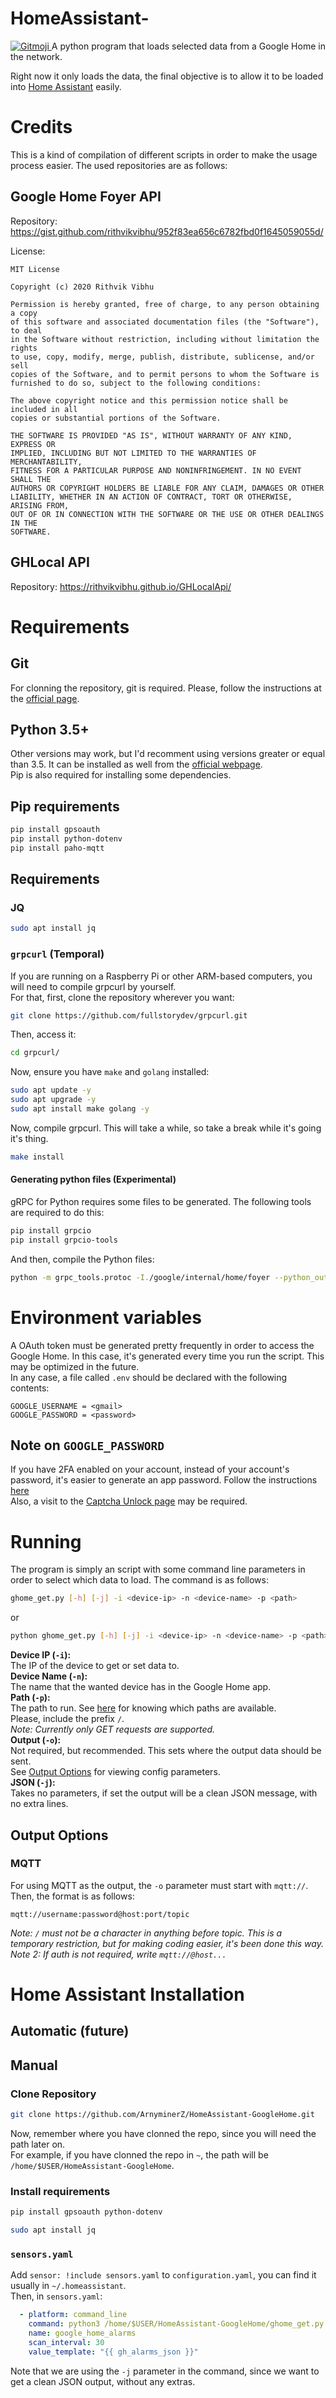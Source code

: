 # HomeAssistant-
<a href="https://gitmoji.dev">
  <img src="https://img.shields.io/badge/gitmoji-%20😜%20😍-FFDD67.svg?style=flat-square" alt="Gitmoji">
</a>
A python program that loads selected data from a Google Home in the network.

Right now it only loads the data, the final objective is to allow it to be loaded into [Home Assistant](https://home-assistant.io) easily.

# Credits
This is a kind of compilation of different scripts in order to make the usage process easier. The used repositories are as follows:

## Google Home Foyer API
Repository: https://gist.github.com/rithvikvibhu/952f83ea656c6782fbd0f1645059055d/

License:
```
MIT License

Copyright (c) 2020 Rithvik Vibhu

Permission is hereby granted, free of charge, to any person obtaining a copy
of this software and associated documentation files (the "Software"), to deal
in the Software without restriction, including without limitation the rights
to use, copy, modify, merge, publish, distribute, sublicense, and/or sell
copies of the Software, and to permit persons to whom the Software is
furnished to do so, subject to the following conditions:

The above copyright notice and this permission notice shall be included in all
copies or substantial portions of the Software.

THE SOFTWARE IS PROVIDED "AS IS", WITHOUT WARRANTY OF ANY KIND, EXPRESS OR
IMPLIED, INCLUDING BUT NOT LIMITED TO THE WARRANTIES OF MERCHANTABILITY,
FITNESS FOR A PARTICULAR PURPOSE AND NONINFRINGEMENT. IN NO EVENT SHALL THE
AUTHORS OR COPYRIGHT HOLDERS BE LIABLE FOR ANY CLAIM, DAMAGES OR OTHER
LIABILITY, WHETHER IN AN ACTION OF CONTRACT, TORT OR OTHERWISE, ARISING FROM,
OUT OF OR IN CONNECTION WITH THE SOFTWARE OR THE USE OR OTHER DEALINGS IN THE
SOFTWARE.
```

## GHLocal API
Repository: https://rithvikvibhu.github.io/GHLocalApi/

# Requirements
## Git
For clonning the repository, git is required. Please, follow the instructions at the [official page](https://git-scm.com/).
## Python 3.5+
Other versions may work, but I'd recomment using versions greater or equal than 3.5. It can be installed as well from the [official webpage](https://www.python.org/).\
Pip is also required for installing some dependencies.
## Pip requirements
```bash
pip install gpsoauth
pip install python-dotenv
pip install paho-mqtt
```
## Requirements
### JQ
```bash
sudo apt install jq
```
### `grpcurl` (Temporal)
If you are running on a Raspberry Pi or other ARM-based computers, you will need to compile grpcurl by yourself.\
For that, first, clone the repository wherever you want:
```bash
git clone https://github.com/fullstorydev/grpcurl.git
```
Then, access it:
```bash
cd grpcurl/
```
Now, ensure you have `make` and `golang` installed:
```bash
sudo apt update -y
sudo apt upgrade -y
sudo apt install make golang -y
```
Now, compile grpcurl. This will take a while, so take a break while it's going it's thing.
```bash
make install
```
#### Generating python files (Experimental)
gRPC for Python requires some files to be generated. The following tools are required to do this:
```bash
pip install grpcio
pip install grpcio-tools
```
And then, compile the Python files:
```bash
python -m grpc_tools.protoc -I./google/internal/home/foyer --python_out=./grpc_src --grpc_python_out=./grpc_src v1.proto
```

# Environment variables
A OAuth token must be generated pretty frequently in order to access the Google Home. In this case, it's generated every time you run the script. This may be optimized in the future.\
In any case, a file called `.env` should be declared with the following contents:
```
GOOGLE_USERNAME = <gmail>
GOOGLE_PASSWORD = <password>
```
## Note on `GOOGLE_PASSWORD`
If you have 2FA enabled on your account, instead of your account's password, it's easier to generate an app password. Follow the instructions [here](https://myaccount.google.com/apppasswords)\
Also, a visit to the [Captcha Unlock page](https://accounts.google.com/DisplayUnlockCaptcha) may be required.

# Running
The program is simply an script with some command line parameters in order to select which data to load. The command is as follows:
```bash
ghome_get.py [-h] [-j] -i <device-ip> -n <device-name> -p <path>
```
or
```bash
python ghome_get.py [-h] [-j] -i <device-ip> -n <device-name> -p <path> -o [output]
```
**Device IP (`-i`):**\
The IP of the device to get or set data to.\
**Device Name (`-n`):**\
The name that the wanted device has in the Google Home app.\
**Path (`-p`):**\
The path to run. See [here](https://rithvikvibhu.github.io/GHLocalApi/) for knowing which paths are available.\
Please, include the prefix `/`.\
*Note: Currently only GET requests are supported.*\
**Output (`-o`):**\
Not required, but recommended. This sets where the output data should be sent.\
See [Output Options](#output-options) for viewing config parameters.\
**JSON (`-j`):**\
Takes no parameters, if set the output will be a clean JSON message, with no extra lines.

## Output Options
### MQTT
For using MQTT as the output, the `-o` parameter must start with `mqtt://`. Then, the format is as follows:
```
mqtt://username:password@host:port/topic
```
*Note: `/` must not be a character in anything before topic. This is a temporary restriction, but for making coding easier, it's been done this way.*\
*Note 2: If auth is not required, write `mqtt://@host...`*

# Home Assistant Installation
## Automatic (future)
## Manual
### Clone Repository
```bash
git clone https://github.com/ArnyminerZ/HomeAssistant-GoogleHome.git
```
Now, remember where you have clonned the repo, since you will need the path later on.\
For example, if you have clonned the repo in `~`, the path will be `/home/$USER/HomeAssistant-GoogleHome`.
### Install requirements
```bash
pip install gpsoauth python-dotenv
```
```bash
sudo apt install jq
```
### `sensors.yaml`
Add `sensor: !include sensors.yaml` to `configuration.yaml`, you can find it usually in `~/.homeassistant`.\
Then, in `sensors.yaml`:
```yaml
  - platform: command_line
    command: python3 /home/$USER/HomeAssistant-GoogleHome/ghome_get.py -j -i 192.168.1.53 -n "Google Home" -p "/assistant/alarms"
    name: google_home_alarms
    scan_interval: 30
    value_template: "{{ gh_alarms_json }}"
```
Note that we are using the `-j` parameter in the command, since we want to get a clean JSON output, without any extras.